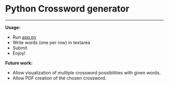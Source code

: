 # Python Crossword generator

------------------------------------------------------------------------------------------------------------------------

**Usage:** 
- Run [app.py][app] 
- Write words (one per row) in textarea 
- Submit 
- Enjoy!  


**Future work:** 
* Allow visualization of multiple crossword possibilities with given words. 
* Allow PDF creation of the chosen crossword. 

[app]:<https://github.com/EliaPiccoli/Crossword/blob/master/app.py>
